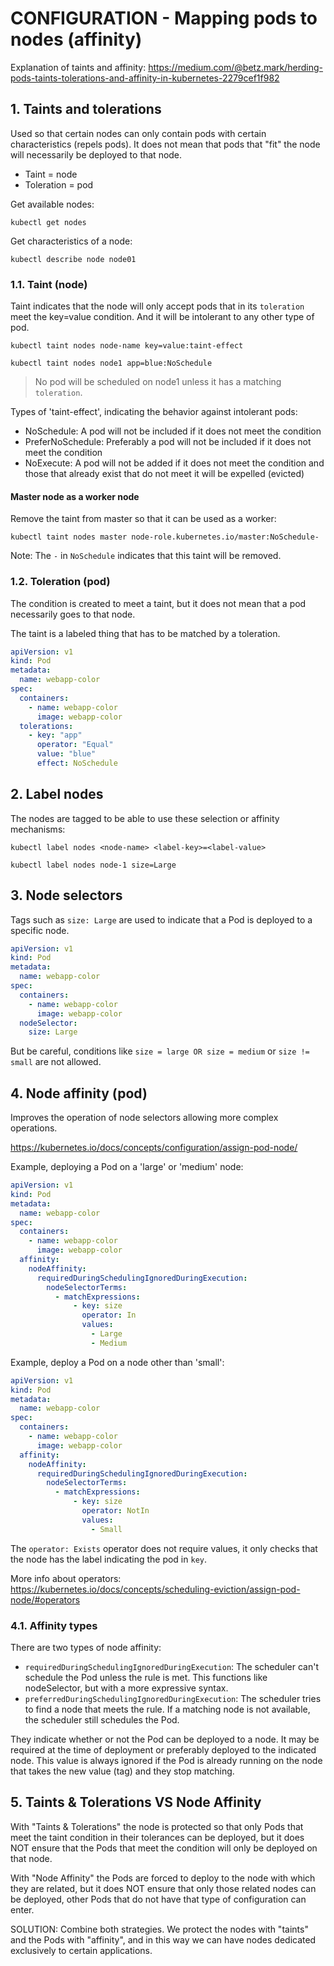 # CONFIGURATION - Mapping pods to nodes (affinity)

Explanation of taints and affinity: https://medium.com/@betz.mark/herding-pods-taints-tolerations-and-affinity-in-kubernetes-2279cef1f982

## **1. Taints and tolerations**

Used so that certain nodes can only contain pods with certain characteristics (repels pods). It does not mean that pods that "fit" the node will necessarily be deployed to that node.
- Taint = node
- Toleration = pod

Get available nodes:

`kubectl get nodes`

Get characteristics of a node:

`kubectl describe node node01`

### **1.1. Taint (node)**

Taint indicates that the node will only accept pods that in its `toleration` meet the key=value condition. And it will be intolerant to any other type of pod.

`kubectl taint nodes node-name key=value:taint-effect`

`kubectl taint nodes node1 app=blue:NoSchedule`
> No pod will be scheduled on node1 unless it has a matching `toleration`.

Types of 'taint-effect', indicating the behavior against intolerant pods:
- NoSchedule: A pod will not be included if it does not meet the condition
- PreferNoSchedule: Preferably a pod will not be included if it does not meet the condition
- NoExecute: A pod will not be added if it does not meet the condition and those that already exist that do not meet it will be expelled (evicted)

#### Master node as a worker node

Remove the taint from master so that it can be used as a worker:

`kubectl taint nodes master node-role.kubernetes.io/master:NoSchedule-`

Note: The `-` in `NoSchedule` indicates that this taint will be removed.

### **1.2. Toleration (pod)**

The condition is created to meet a taint, but it does not mean that a pod necessarily goes to that node.

The taint is a labeled thing that has to be matched by a toleration.

```yaml
apiVersion: v1
kind: Pod
metadata:
  name: webapp-color
spec:
  containers:
    - name: webapp-color
      image: webapp-color
  tolerations:
    - key: "app"
      operator: "Equal"
      value: "blue"
      effect: NoSchedule
```

## **2. Label nodes**

The nodes are tagged to be able to use these selection or affinity mechanisms:

`kubectl label nodes <node-name> <label-key>=<label-value>`

`kubectl label nodes node-1 size=Large`

## **3. Node selectors**

Tags such as `size: Large` are used to indicate that a Pod is deployed to a specific node.

```yaml
apiVersion: v1
kind: Pod
metadata:
  name: webapp-color
spec:
  containers:
    - name: webapp-color
      image: webapp-color
  nodeSelector:
    size: Large
```

But be careful, conditions like `size = large OR size = medium` or `size != small` are not allowed.

## **4. Node affinity (pod)**

Improves the operation of node selectors allowing more complex operations.

https://kubernetes.io/docs/concepts/configuration/assign-pod-node/

Example, deploying a Pod on a 'large' or 'medium' node:
```yaml
apiVersion: v1
kind: Pod
metadata:
  name: webapp-color
spec:
  containers:
    - name: webapp-color
      image: webapp-color
  affinity:
    nodeAffinity:
      requiredDuringSchedulingIgnoredDuringExecution:
        nodeSelectorTerms:
          - matchExpressions:
              - key: size
                operator: In
                values:
                  - Large
                  - Medium
```

Example, deploy a Pod on a node other than 'small':
```yaml
apiVersion: v1
kind: Pod
metadata:
  name: webapp-color
spec:
  containers:
    - name: webapp-color
      image: webapp-color
  affinity:
    nodeAffinity:
      requiredDuringSchedulingIgnoredDuringExecution:
        nodeSelectorTerms:
          - matchExpressions:
              - key: size
                operator: NotIn
                values:
                  - Small
```

The `operator: Exists` operator does not require values, it only checks that the node has the label indicating the pod in `key`.

More info about operators: https://kubernetes.io/docs/concepts/scheduling-eviction/assign-pod-node/#operators

### **4.1. Affinity types**

There are two types of node affinity:
- `requiredDuringSchedulingIgnoredDuringExecution`: The scheduler can't schedule the Pod unless the rule is met. This functions like nodeSelector, but with a more expressive syntax.
- `preferredDuringSchedulingIgnoredDuringExecution`: The scheduler tries to find a node that meets the rule. If a matching node is not available, the scheduler still schedules the Pod.

They indicate whether or not the Pod can be deployed to a node. It may be required at the time of deployment or preferably deployed to the indicated node. This value is always ignored if the Pod is already running on the node that takes the new value (tag) and they stop matching.

## **5. Taints & Tolerations VS Node Affinity**

With "Taints & Tolerations" the node is protected so that only Pods that meet the taint condition in their tolerances can be deployed, but it does NOT ensure that the Pods that meet the condition will only be deployed on that node.

With "Node Affinity" the Pods are forced to deploy to the node with which they are related, but it does NOT ensure that only those related nodes can be deployed, other Pods that do not have that type of configuration can enter.

SOLUTION: Combine both strategies. We protect the nodes with "taints" and the Pods with "affinity", and in this way we can have nodes dedicated exclusively to certain applications.